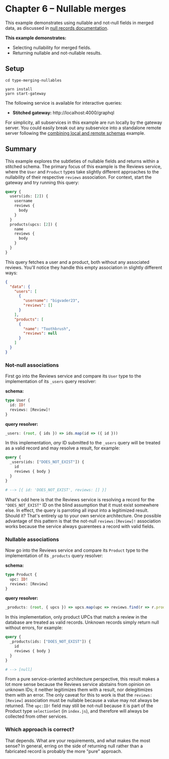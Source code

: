 # Chapter 6 – Nullable merges

This example demonstrates using nullable and not-null fields in merged data, as discussed in [null records documentation](https://www.graphql-tools.com/docs/stitch-type-merging#null-records).

**This example demonstrates:**

- Selecting nullability for merged fields.
- Returning nullable and not-nullable results.

## Setup

```shell
cd type-merging-nullables

yarn install
yarn start-gateway
```

The following service is available for interactive queries:

- **Stitched gateway:** http://localhost:4000/graphql

For simplicity, all subservices in this example are run locally by the gateway server. You could easily break out any subservice into a standalone remote server following the [combining local and remote schemas](../01-combining-local-and-remote-schemas) example.

## Summary

This example explores the subtleties of nullable fields and returns within a stitched schema. The primary focus of this example is the Reviews service, where the `User` and `Product` types take slightly different approaches to the nullability of their respective `reviews` association. For context, start the gateway and try running this query:

```graphql
query {
  users(ids: [2]) {
    username
    reviews {
      body
    }
  }
  products(upcs: [2]) {
    name
    reviews {
      body
    }
  }
}
```

This query fetches a user and a product, both without any associated reviews. You'll notice they handle this empty association in slightly different ways:

```json
{
  "data": {
    "users": [
      {
        "username": "bigvader23",
        "reviews": []
      }
    ],
    "products": [
      {
        "name": "Toothbrush",
        "reviews": null
      }
    ]
  }
}
```

### Not-null associations

First go into the Reviews service and compare its `User` type to the implementation of its `_users` query resolver:

**schema:**

```graphql
type User {
  id: ID!
  reviews: [Review]!
}
```

**query resolver:**

```js
_users: (root, { ids }) => ids.map(id => ({ id }))
```

In this implementation, _any_ ID submitted to the `_users` query will be treated as a valid record and may resolve a result, for example:

```graphql
query {
  _users(ids: ["DOES_NOT_EXIST"]) {
    id
    reviews { body }
  }
}

# --> [{ id: 'DOES_NOT_EXIST', reviews: [] }]
```

What's odd here is that the Reviews service is resolving a record for the `"DOES_NOT_EXIST"` ID on the blind assumption that it must exist somewhere else. In effect, the query is parroting all input into a legitimized result. Should it? That's entirely up to your own service architecture. One possible advantage of this pattern is that the not-null `reviews:[Review]!` association works because the service always guarentees a record with valid fields.

### Nullable associations

Now go into the Reviews service and compare its `Product` type to the implementation of its `_products` query resolver:

**schema:**

```graphql
type Product {
  upc: ID!
  reviews: [Review]
}
```

**query resolver:**

```js
_products: (root, { upcs }) => upcs.map(upc => reviews.find(r => r.productUpc === upc) ? ({ upc }) : null)
```

In this implementation, only product UPCs that match a review in the database are treated as valid records. Unknown records simply return null without errors, for example:

```graphql
query {
  _products(ids: ["DOES_NOT_EXIST"]) {
    id
    reviews { body }
  }
}

# --> [null]
```

From a pure service-oriented architecture perspective, this result makes a lot more sense because the Reviews service abstains from opinion on unknown IDs; it neither legitimizes them with a result, nor delegitimizes them with an error. The only caveat for this to work is that the `reviews:[Review]` association must be nullable because a value may not always be returned. The `upc:ID!` field may still be not-null because it is part of the Product type `selectionSet` (in `index.js`), and therefore will always be collected from other services.

### Which approach is correct?

That depends. What are your requirements, and what makes the most sense? In general, erring on the side of returning null rather than a fabricated record is probably the more "pure" approach.
